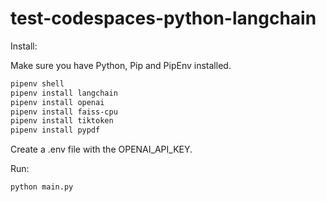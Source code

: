 # test-codespaces-python-langchain

Install:

Make sure you have Python, Pip and PipEnv installed.

```bash
pipenv shell
pipenv install langchain
pipenv install openai
pipenv install faiss-cpu
pipenv install tiktoken
pipenv install pypdf
```

Create a .env file with the OPENAI_API_KEY.

Run:

```
python main.py
```
